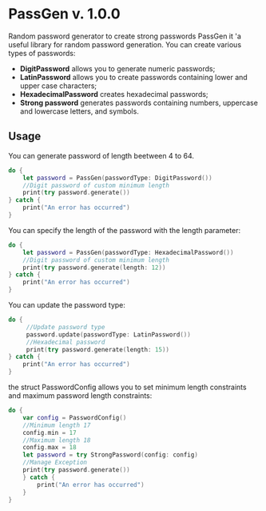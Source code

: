 # PassGen v. 1.0.0
Random password generator to create strong passwords
PassGen it 'a useful library for random password generation.
You can create various types of passwords:
* **DigitPassword** allows you to generate numeric passwords;
* **LatinPassword** allows you to create passwords containing lower and upper case characters;
* **HexadecimalPassword** creates hexadecimal passwords;
* **Strong password** generates passwords containing numbers, uppercase and lowercase letters, and symbols.

##  Usage
You can generate password of length beetween 4 to 64. 
```swift
do {
    let password = PassGen(passwordType: DigitPassword())
    //Digit password of custom minimum length
    print(try password.generate())
} catch {
    print("An error has occurred")
}
```
You can specify the length of the password with the length parameter:
```swift
do {
    let password = PassGen(passwordType: HexadecimalPassword())
    //Digit password of custom minimum length
    print(try password.generate(length: 12))
} catch {
    print("An error has occurred")
}
```
You can update the password type:
```swift
do {
	 //Update password type
	 password.update(passwordType: LatinPassword())
	 //Hexadecimal password
	 print(try password.generate(length: 15))
} catch {
    print("An error has occurred")
}
```
the struct PasswordConfig allows you to set minimum length constraints and maximum password length constraints:
```swift
do {
	var config = PasswordConfig()
	//Minimum length 17
	config.min = 17
	//Maximum length 18
	config.max = 18
	let password = try StrongPassword(config: config)
	//Manage Exception
	print(try password.generate())
	} catch {
	    print("An error has occurred")
    }
}
```



